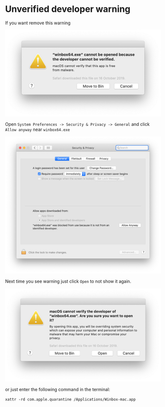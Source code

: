# Unverified developer warning

If you want remove this warning

![winbox-mac screenshot](unverified_developer/warning.png)

Open `System Preferences -> Security & Privacy -> General` and click `Allow anyway` near `winbox64.exe`

![winbox-mac screenshot](unverified_developer/system_preferences.png)

Next time you see warning just click `Open` to not show it again.

![winbox-mac screenshot](unverified_developer/warning2.png)

or just enter the following command in the terminal:

`xattr -rd com.apple.quarantine /Applications/Winbox-mac.app`
